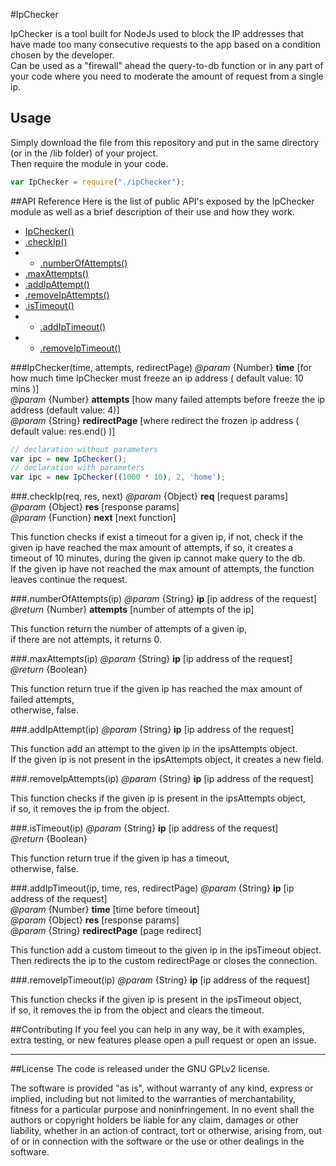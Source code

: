 #IpChecker

IpChecker is a tool built for NodeJs used to block the IP addresses that have made too many consecutive requests to the app based on a condition chosen by the developer.  
Can be used as a "firewall" ahead the query-to-db function or in any part of your code where you need to moderate the amount of request from a single ip.

## Usage
Simply download the file from this repository and put in the same directory (or in the /lib folder) of your project.  
Then require the module in your code.
```Javascript
var IpChecker = require("./ipChecker");
```

##API Reference
Here is the list of public API's exposed by the IpChecker module as well as a brief description of their use and how they work.

- <a href="#IpChecker">IpChecker()</a>
- <a href="#checkIp">.checkIp()</a>
- - <a href="#numberOfAttempts">.numberOfAttempts()</a>
- <a href="#maxAttempts">.maxAttempts()</a>
- <a href="#addIpAttempt">.addIpAttempt()</a>
- <a href="#removeIpAttempts">.removeIpAttempts()</a>
- <a href="#isTimeout">.isTimeout()</a>
- - <a href="#addIpTimeout">.addIpTimeout()</a>
- - <a href="#removeIpTimeout">.removeIpTimeout()</a>

###IpChecker(time, attempts, redirectPage) <a name="IpChecker"></a>
*@param*  {Number}   **time**  [for how much time IpChecker must freeze an ip address ( default value: 10 mins )]  
*@param*  {Number}   **attempts**  [how many failed attempts before freeze the ip address (default value: 4)]   
*@param*  {String} **redirectPage** [where redirect the frozen ip address ( default value: res.end() )]

```Javascript
// declaration without parameters
var ipc = new IpChecker();
// declaration with parameters
var ipc = new IpChecker((1000 * 10), 2, 'home');
```

###.checkIp(req, res, next) <a name="checkIp"></a>
*@param*  {Object}   **req**  [request params]  
*@param*  {Object}   **res**  [response params]  
*@param*  {Function} **next** [next function]

This function checks if exist a timeout for a given ip, if not, check if the given ip  have reached the max amount of attempts, if so, it creates a timeout of 10 minutes, during the given ip cannot make query to the db.  
If the given ip have not reached the max amount of attempts, the function leaves continue the request. 

###.numberOfAttempts(ip) <a name="numberOfAttempts"></a>
*@param*  {String} **ip**        [ip address of the request]  
*@return* {Number} **attempts**  [number of attempts of the ip]

This function return the number of attempts of a given ip,  
if there are not attempts, it returns 0.

###.maxAttempts(ip) <a name="maxAttempts"></a>
*@param*  {String}   **ip**   [ip address of the request]  
*@return* {Boolean}

This function return true if the given ip has reached the max amount of failed attempts,  
otherwise, false.

###.addIpAttempt(ip) <a name="addIpAttempt"></a>
*@param* {String} **ip** [ip address of the request]

This function add an attempt to the given ip in the ipsAttempts object.  
If the given ip is not present in the ipsAttempts object, it creates a new field.

###.removeIpAttempts(ip) <a name="removeIpAttempts"></a>
*@param*  {String}   **ip**   [ip address of the request]  

This function checks if the given ip is present in the ipsAttempts object,  
if so, it removes the ip from the object.

###.isTimeout(ip) <a name="isTimeout"></a>
*@param*  {String}   **ip**   [ip address of the request]  
*@return* {Boolean}

This function return true if the given ip has a timeout,  
otherwise, false.

###.addIpTimeout(ip, time, res, redirectPage) <a name="addIpTimeout"></a>
*@param* {String} **ip**            [ip address of the request]  
*@param* {Number} **time**          [time before timeout]  
*@param* {Object} **res**           [response params]  
*@param* {String} **redirectPage**  [page redirect] 

This function add a custom timeout to the given ip in the ipsTimeout object.  
Then redirects the ip to the custom redirectPage or closes the connection.

###.removeIpTimeout(ip) <a name="removeIpTimeout"></a>
*@param*  {String}   **ip**   [ip address of the request]  

This function checks if the given ip is present in the ipsTimeout object,  
if so, it removes the ip from the object and clears the timeout.

##Contributing
If you feel you can help in any way, be it with examples, extra testing, or new features please open a pull request or open an issue.

______________________________________________________________________________________________________________________
##License
The code is released under the GNU GPLv2 license.

The software is provided "as is", without warranty of any kind, express or implied, including but not limited to the warranties of merchantability, fitness for a particular purpose and noninfringement. In no event shall the authors or copyright holders be liable for any claim, damages or other liability, whether in an action of contract, tort or otherwise, arising from, out of or in connection with the software or the use or other dealings in the software.